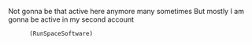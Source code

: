 Not gonna be that active here anymore many sometimes 
But mostly I am gonna be active in my second account 
                          
          (RunSpaceSoftware)
